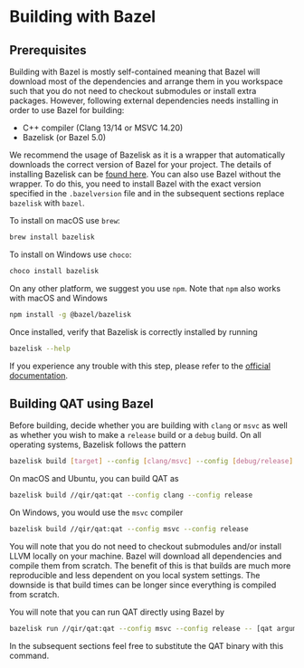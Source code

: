 # Building with Bazel

## Prerequisites

Building with Bazel is mostly self-contained meaning that Bazel will download
most of the dependencies and arrange them in you workspace such that you do not
need to checkout submodules or install extra packages. However, following
external dependencies needs installing in order to use Bazel for building:

-   C++ compiler (Clang 13/14 or MSVC 14.20)
-   Bazelisk (or Bazel 5.0)

We recommend the usage of Bazelisk as it is a wrapper that automatically
downloads the correct version of Bazel for your project. The details of
installing Bazelisk can be
[found here](https://www.npmjs.com/package/@bazel/bazelisk). You can also use
Bazel without the wrapper. To do this, you need to install Bazel with the exact
version specified in the `.bazelversion` file and in the subsequent sections
replace `bazelisk` with `bazel`.

To install on macOS use `brew`:

```sh
brew install bazelisk
```

To install on Windows use `choco`:

```sh
choco install bazelisk
```

On any other platform, we suggest you use `npm`. Note that `npm` also works with
macOS and Windows

```sh
npm install -g @bazel/bazelisk
```

Once installed, verify that Bazelisk is correctly installed by running

```sh
bazelisk --help
```

If you experience any trouble with this step, please refer to the
[official documentation](https://www.npmjs.com/package/@bazel/bazelisk).

## Building QAT using Bazel

Before building, decide whether you are building with `clang` or `msvc` as well
as whether you wish to make a `release` build or a `debug` build. On all
operating systems, Bazelisk follows the pattern

```sh
bazelisk build [target] --config [clang/msvc] --config [debug/release]
```

On macOS and Ubuntu, you can build QAT as

```sh
bazelisk build //qir/qat:qat --config clang --config release
```

On Windows, you would use the `msvc` compiler

```sh
bazelisk build //qir/qat:qat --config msvc --config release
```

You will note that you do not need to checkout submodules and/or install LLVM
locally on your machine. Bazel will download all dependencies and compile them
from scratch. The benefit of this is that builds are much more reproducible and
less dependent on you local system settings. The downside is that build times
can be longer since everything is compiled from scratch.

You will note that you can run QAT directly using Bazel by

```sh
bazelisk run //qir/qat:qat --config msvc --config release -- [qat arguments]
```

In the subsequent sections feel free to substitute the QAT binary with this
command.
